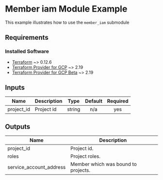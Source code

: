 # Member iam Module Example

This example illustrates how to use the `member_iam` submodule

## Requirements
### Installed Software
- [Terraform](https://www.terraform.io/downloads.html) ~> 0.12.6
- [Terraform Provider for GCP](https://github.com/terraform-providers/terraform-provider-google) ~> 2.19
- [Terraform Provider for GCP Beta](https://github.com/terraform-providers/terraform-provider-google-beta) ~> 2.19

<!-- BEGINNING OF PRE-COMMIT-TERRAFORM DOCS HOOK -->
## Inputs

| Name | Description | Type | Default | Required |
|------|-------------|:----:|:-----:|:-----:|
| project\_id | Project id | string | n/a | yes |

## Outputs

| Name | Description |
|------|-------------|
| project\_id | Project id. |
| roles | Project roles. |
| service\_account\_address | Member which was bound to projects. |

<!-- END OF PRE-COMMIT-TERRAFORM DOCS HOOK -->

